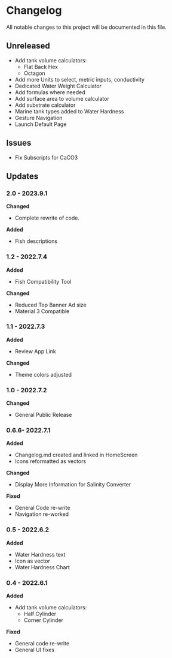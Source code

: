 # Changelog

All notable changes to this project will be documented in this file.

## Unreleased
* Add tank volume calculators:
	* Flat Back Hex
	* Octagon
* Add more Units to select, metric inputs, conductivity 
* Dedicated Water Weight Calculator
* Add formulas where needed
* Add surface area to volume calculator
* Add substrate calculator
* Marine tank types added to Water Hardness
* Gesture Navigation
* Launch Default Page

## Issues
* Fix Subscripts for CaCO3

## Updates

### 2.0 - 2023.9.1

**Changed**
* Complete rewrite of code.

**Added**
* Fish descriptions

### 1.2 - 2022.7.4

**Added**
* Fish Compatibility Tool

**Changed**
* Reduced Top Banner Ad size
* Material 3 Compatible

### 1.1 - 2022.7.3

**Added**
* Review App Link

**Changed**
* Theme colors adjusted

### 1.0 - 2022.7.2

**Changed**
* General Public Release

### 0.6.6- 2022.7.1

**Added**
* Changelog.md created and linked in HomeScreen
* Icons reformatted as vectors

**Changed**
* Display More Information for Salinity Converter

**Fixed**
* General Code re-write
* Navigation re-worked

### 0.5 - 2022.6.2

**Added**
* Water Hardness text
* Icon as vector
* Water Hardness Chart

### 0.4 - 2022.6.1

**Added**
* Add tank volume calculators:
	* Half Cylinder
	* Corner Cylinder

**Fixed**
* General code re-write
* General UI fixes